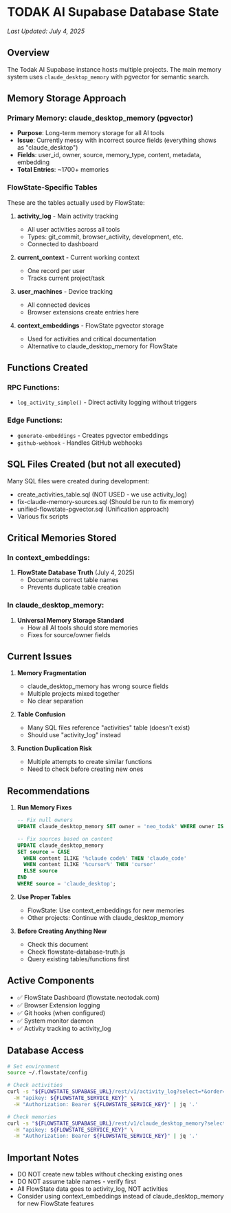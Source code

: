 # TODAK AI Supabase Database State
*Last Updated: July 4, 2025*

## Overview
The Todak AI Supabase instance hosts multiple projects. The main memory system uses `claude_desktop_memory` with pgvector for semantic search.

## Memory Storage Approach

### Primary Memory: claude_desktop_memory (pgvector)
- **Purpose**: Long-term memory storage for all AI tools
- **Issue**: Currently messy with incorrect source fields (everything shows as "claude_desktop")
- **Fields**: user_id, owner, source, memory_type, content, metadata, embedding
- **Total Entries**: ~1700+ memories

### FlowState-Specific Tables
These are the tables actually used by FlowState:

1. **activity_log** - Main activity tracking
   - All user activities across all tools
   - Types: git_commit, browser_activity, development, etc.
   - Connected to dashboard

2. **current_context** - Current working context
   - One record per user
   - Tracks current project/task

3. **user_machines** - Device tracking
   - All connected devices
   - Browser extensions create entries here

4. **context_embeddings** - FlowState pgvector storage
   - Used for activities and critical documentation
   - Alternative to claude_desktop_memory for FlowState

## Functions Created

### RPC Functions:
- `log_activity_simple()` - Direct activity logging without triggers

### Edge Functions:
- `generate-embeddings` - Creates pgvector embeddings
- `github-webhook` - Handles GitHub webhooks

## SQL Files Created (but not all executed)
Many SQL files were created during development:
- create_activities_table.sql (NOT USED - we use activity_log)
- fix-claude-memory-sources.sql (Should be run to fix memory)
- unified-flowstate-pgvector.sql (Unification approach)
- Various fix scripts

## Critical Memories Stored

### In context_embeddings:
1. **FlowState Database Truth** (July 4, 2025)
   - Documents correct table names
   - Prevents duplicate table creation

### In claude_desktop_memory:
1. **Universal Memory Storage Standard** 
   - How all AI tools should store memories
   - Fixes for source/owner fields

## Current Issues

1. **Memory Fragmentation**
   - claude_desktop_memory has wrong source fields
   - Multiple projects mixed together
   - No clear separation

2. **Table Confusion**
   - Many SQL files reference "activities" table (doesn't exist)
   - Should use "activity_log" instead

3. **Function Duplication Risk**
   - Multiple attempts to create similar functions
   - Need to check before creating new ones

## Recommendations

1. **Run Memory Fixes**
   ```sql
   -- Fix null owners
   UPDATE claude_desktop_memory SET owner = 'neo_todak' WHERE owner IS NULL;
   
   -- Fix sources based on content
   UPDATE claude_desktop_memory 
   SET source = CASE
     WHEN content ILIKE '%claude code%' THEN 'claude_code'
     WHEN content ILIKE '%cursor%' THEN 'cursor'
     ELSE source
   END
   WHERE source = 'claude_desktop';
   ```

2. **Use Proper Tables**
   - FlowState: Use context_embeddings for new memories
   - Other projects: Continue with claude_desktop_memory

3. **Before Creating Anything New**
   - Check this document
   - Check flowstate-database-truth.js
   - Query existing tables/functions first

## Active Components
- ✅ FlowState Dashboard (flowstate.neotodak.com)
- ✅ Browser Extension logging
- ✅ Git hooks (when configured)
- ✅ System monitor daemon
- ✅ Activity tracking to activity_log

## Database Access
```bash
# Set environment
source ~/.flowstate/config

# Check activities
curl -s "${FLOWSTATE_SUPABASE_URL}/rest/v1/activity_log?select=*&order=created_at.desc&limit=5" \
  -H "apikey: ${FLOWSTATE_SERVICE_KEY}" \
  -H "Authorization: Bearer ${FLOWSTATE_SERVICE_KEY}" | jq '.'

# Check memories
curl -s "${FLOWSTATE_SUPABASE_URL}/rest/v1/claude_desktop_memory?select=*&order=created_at.desc&limit=5" \
  -H "apikey: ${FLOWSTATE_SERVICE_KEY}" \
  -H "Authorization: Bearer ${FLOWSTATE_SERVICE_KEY}" | jq '.'
```

## Important Notes
- DO NOT create new tables without checking existing ones
- DO NOT assume table names - verify first
- All FlowState data goes to activity_log, NOT activities
- Consider using context_embeddings instead of claude_desktop_memory for new FlowState features